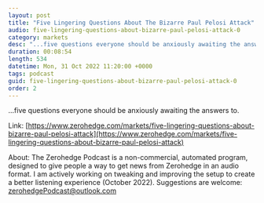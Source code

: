 ```yaml
---
layout: post
title: "Five Lingering Questions About The Bizarre Paul Pelosi Attack"
audio: five-lingering-questions-about-bizarre-paul-pelosi-attack-0
category: markets
desc: "...five questions everyone should be anxiously awaiting the answers to."
duration: 00:08:54
length: 534
datetime: Mon, 31 Oct 2022 11:20:00 +0000
tags: podcast
guid: five-lingering-questions-about-bizarre-paul-pelosi-attack-0
order: 2
---
```

...five questions everyone should be anxiously awaiting the answers to.

Link: [https://www.zerohedge.com/markets/five-lingering-questions-about-bizarre-paul-pelosi-attack](https://www.zerohedge.com/markets/five-lingering-questions-about-bizarre-paul-pelosi-attack)

About: The Zerohedge Podcast is a non-commercial, automated program, designed to give people a way to get news from Zerohedge in an audio format.  I am actively working on tweaking and improving the setup to create a better listening experience (October 2022).  Suggestions are welcome: [zerohedgePodcast@outlook.com](mailto:zerohedgePodcast@outlook.com)